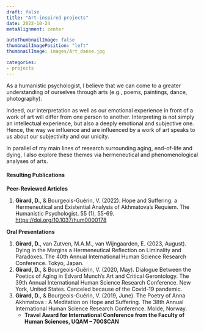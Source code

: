 ```yaml
---
draft: false
title: "Art-inspired projects"
date: 2022-10-24
metaAlignment: center

autoThumbnailImage: false
thumbnailImagePosition: "left"
thumbnailImage: images/Art_danse.jpg

categories:
- projects
---
```


As a humanistic psychologist, I believe that we can come to a greater understanding of ourselves through arts (e.g., poems, paintings, dance, photography). 
<!--more-->
Indeed, our interpretation as well as our emotional experience in front of a work of art will differ from one person to another. Interpreting is not simply an intellectual experience, but also a deeply emotional and subjective one. Hence, the way we influence and are influenced by a work of art speaks to us about our subjectivity and our unicity.

In parallel of my main lines of research surrounding aging, end-of-life and dying, I also explore these themes via hermeneutical and phenomenological analyses of arts. 

#### Resulting Publications ####

**Peer-Reviewed Articles**
1. **Girard, D.**, & Bourgeois-Guérin, V. (2022). Hope and Suffering: a Hermeneutical and Existential Analysis of Akhmatova’s Requiem. The Humanistic Psychologist. 55 (1), 55-69.  https://doi.org/10.1037/hum0000178

**Oral Presentations**
1. **Girard, D.**, van Zutven, M.A.M., van Wijngaarden, E. (2023, August). Dying in the Margins a Hermeneutical Reflection on Liminality and Paradoxes. The 40th Annual International Human Science Research Conference. Tokyo, Japan.
1. **Girard, D.**, & Bourgeois-Guérin, V. (2020, May). Dialogue Between the Poetics of Aging in Edvard Munch’s Art and Critical Gerontology. The 39th Annual International Human Science Research Conference. New York, United States. Canceled because of the Covid-19 pandemic.
2. **Girard, D.**, & Bourgeois-Guérin, V. (2019, June). The Poetry of Anna Akhmatova : A Meditation on Hope and Suffering. The 38th Annual International Human Science Research Conference. Molde, Norway.
    - **Travel Award for International Conference from the Faculty of Human Sciences, UQAM – 700$CAN**